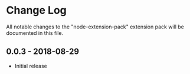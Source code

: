 # Change Log
All notable changes to the "node-extension-pack" extension pack will be documented in this file.

## 0.0.3 - 2018-08-29
- Initial release
